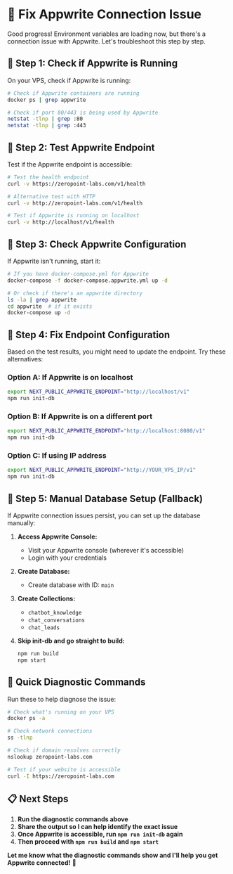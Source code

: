 # 🔧 Fix Appwrite Connection Issue

Good progress! Environment variables are loading now, but there's a connection issue with Appwrite. Let's troubleshoot this step by step.

## 🚀 Step 1: Check if Appwrite is Running

On your VPS, check if Appwrite is running:

```bash
# Check if Appwrite containers are running
docker ps | grep appwrite

# Check if port 80/443 is being used by Appwrite
netstat -tlnp | grep :80
netstat -tlnp | grep :443
```

## 🚀 Step 2: Test Appwrite Endpoint

Test if the Appwrite endpoint is accessible:

```bash
# Test the health endpoint
curl -v https://zeropoint-labs.com/v1/health

# Alternative test with HTTP
curl -v http://zeropoint-labs.com/v1/health

# Test if Appwrite is running on localhost
curl -v http://localhost/v1/health
```

## 🚀 Step 3: Check Appwrite Configuration

If Appwrite isn't running, start it:

```bash
# If you have docker-compose.yml for Appwrite
docker-compose -f docker-compose.appwrite.yml up -d

# Or check if there's an appwrite directory
ls -la | grep appwrite
cd appwrite  # if it exists
docker-compose up -d
```

## 🚀 Step 4: Fix Endpoint Configuration

Based on the test results, you might need to update the endpoint. Try these alternatives:

### Option A: If Appwrite is on localhost
```bash
export NEXT_PUBLIC_APPWRITE_ENDPOINT="http://localhost/v1"
npm run init-db
```

### Option B: If Appwrite is on a different port
```bash
export NEXT_PUBLIC_APPWRITE_ENDPOINT="http://localhost:8080/v1"
npm run init-db
```

### Option C: If using IP address
```bash
export NEXT_PUBLIC_APPWRITE_ENDPOINT="http://YOUR_VPS_IP/v1"
npm run init-db
```

## 🚀 Step 5: Manual Database Setup (Fallback)

If Appwrite connection issues persist, you can set up the database manually:

1. **Access Appwrite Console:**
   - Visit your Appwrite console (wherever it's accessible)
   - Login with your credentials

2. **Create Database:**
   - Create database with ID: `main`

3. **Create Collections:**
   - `chatbot_knowledge`
   - `chat_conversations` 
   - `chat_leads`

4. **Skip init-db and go straight to build:**
   ```bash
   npm run build
   npm start
   ```

## 🧪 Quick Diagnostic Commands

Run these to help diagnose the issue:

```bash
# Check what's running on your VPS
docker ps -a

# Check network connections
ss -tlnp

# Check if domain resolves correctly
nslookup zeropoint-labs.com

# Test if your website is accessible
curl -I https://zeropoint-labs.com
```

## 📋 Next Steps

1. **Run the diagnostic commands above**
2. **Share the output so I can help identify the exact issue**
3. **Once Appwrite is accessible, run `npm run init-db` again**
4. **Then proceed with `npm run build` and `npm start`**

**Let me know what the diagnostic commands show and I'll help you get Appwrite connected!** 🚀
